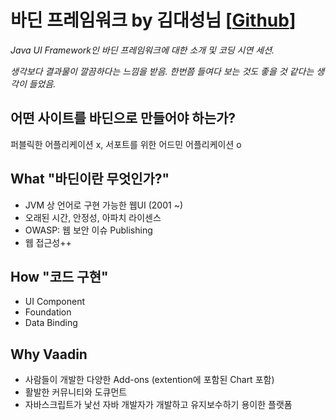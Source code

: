 # **바딘 프레임워크** by **김대성**님 [[Github](https://github.com/basakpie)]
*Java UI Framework인 바딘 프레임워크에 대한 소개 및 코딩 시연 세션.*

*생각보다 결과물이 깔끔하다는 느낌을 받음. 한번쯤 들여다 보는 것도 좋을 것 같다는 생각이 들었음.*

## 어떤 사이트를 바딘으로 만들어야 하는가?
퍼블릭한 어플리케이션 x, 서포트를 위한 어드민 어플리케이션 o

## What "바딘이란 무엇인가?"
- JVM 상 언어로 구현 가능한 웹UI (2001 ~)
- 오래된 시간, 안정성, 아파치 라이센스
- OWASP: 웹 보안 이슈 Publishing
- 웹 접근성++

## How "코드 구현"
- UI Component
- Foundation
- Data Binding

## Why Vaadin 
- 사람들이 개발한 다양한 Add-ons (extention에 포함된 Chart 포함)
- 활발한 커뮤니티와 도큐먼트
- 자바스크립트가 낯선 자바 개발자가 개발하고 유지보수하기 용이한 플랫폼
